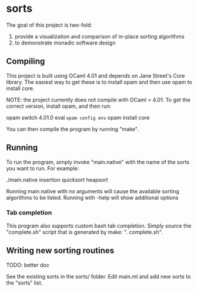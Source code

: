 sorts
=====

The goal of this project is two-fold:

1. provide a visualization and comparison of in-place sorting algorithms
2. to demonstrate monadic software design

Compiling
---------

This project is built using OCaml 4.01 and depends on Jane Street's Core
library.  The easiest way to get these is to install opam and then use opam to
install core.

NOTE: the project currently does not compile with OCaml > 4.01.  To get the correct
version, install opam, and then run:

  opam switch 4.01.0
  eval `opam config env`
  opam install core

You can then compile the program by running "make".


Running
-------

To run the program, simply invoke "main.native" with the name of the sorts you
want to run.  For example:

./main.native insertion quicksort heapsort

Running main.native with no arguments will cause the available sorting
algorithms to be listed.  Running with -help will show additional options


### Tab completion

This program also supports custom bash tab completion.  Simply source the
"complete.sh" script that is generated by make: ". complete.sh".


Writing new sorting routines
----------------------------

TODO: better doc

See the existing sorts in the sorts/ folder.  Edit main.ml and add new sorts to
the "sorts" list.

